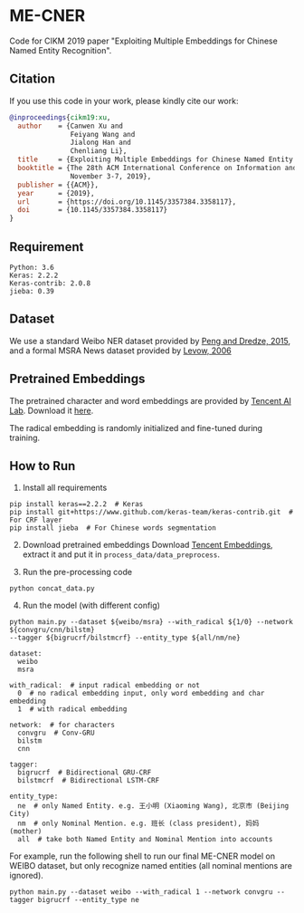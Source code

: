 # ME-CNER
Code for CIKM 2019 paper "Exploiting Multiple Embeddings for Chinese Named Entity Recognition".

## Citation
If you use this code in your work, please kindly cite our work:
```bibtex
@inproceedings{cikm19:xu,
  author    = {Canwen Xu and
               Feiyang Wang and
               Jialong Han and
               Chenliang Li},
  title     = {Exploiting Multiple Embeddings for Chinese Named Entity Recognition},
  booktitle = {The 28th ACM International Conference on Information and Knowledge Management, {CIKM} 2019, Beijing, China,
               November 3-7, 2019},
  publisher = {{ACM}},
  year      = {2019},
  url       = {https://doi.org/10.1145/3357384.3358117},
  doi       = {10.1145/3357384.3358117}
}
```

## Requirement
	Python: 3.6  
	Keras: 2.2.2
	Keras-contrib: 2.0.8
	jieba: 0.39
	

## Dataset
We use a standard Weibo NER dataset provided by [Peng and Dredze, 2015](http://aclweb.org/anthology/D/D15/D15-1064.pdf),
and a formal MSRA News dataset provided by [Levow, 2006](https://www.aclweb.org/anthology/W06-0115)

## Pretrained Embeddings
The pretrained character and word embeddings are provided by [Tencent AI Lab](https://ai.tencent.com/ailab/nlp/embedding.html). Download it [here](https://ai.tencent.com/ailab/nlp/data/Tencent_AILab_ChineseEmbedding.tar.gz).

The radical embedding is randomly initialized and fine-tuned during training.

## How to Run
1. Install all requirements
```shell
pip install keras==2.2.2  # Keras
pip install git+https://www.github.com/keras-team/keras-contrib.git  # For CRF layer
pip install jieba  # For Chinese words segmentation 
```

2. Download pretrained embeddings
Download [Tencent Embeddings](https://ai.tencent.com/ailab/nlp/data/Tencent_AILab_ChineseEmbedding.tar.gz), extract it and put it in `process_data/data_preprocess`.

3. Run the pre-processing code
```
python concat_data.py
```

4. Run the model (with different config)
```shell
python main.py --dataset ${weibo/msra} --with_radical ${1/0} --network ${convgru/cnn/bilstm} 
--tagger ${bigrucrf/bilstmcrf} --entity_type ${all/nm/ne}
```
```
dataset:
  weibo
  msra
  
with_radical:  # input radical embedding or not
  0  # no radical embedding input, only word embedding and char embedding
  1  # with radical embedding
  
network:  # for characters
  convgru  # Conv-GRU  
  bilstm 
  cnn 
  
tagger:
  bigrucrf  # Bidirectional GRU-CRF 
  bilstmcrf  # Bidirectional LSTM-CRF 
  
entity_type:
  ne  # only Named Entity. e.g. 王小明 (Xiaoming Wang), 北京市 (Beijing City)
  nm  # only Nominal Mention. e.g. 班长 (class president), 妈妈 (mother) 
  all  # take both Named Entity and Nominal Mention into accounts
```

For example, run the following shell to run our final ME-CNER model on WEIBO dataset, but only recognize named 
entities (all nominal mentions are ignored).
```shell
python main.py --dataset weibo --with_radical 1 --network convgru --tagger bigrucrf --entity_type ne
```

